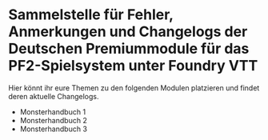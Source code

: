 # Sammelstelle für Fehler, Anmerkungen und Changelogs der Deutschen Premiummodule für das PF2-Spielsystem unter Foundry VTT
Hier könnt ihr eure Themen zu den folgenden Modulen platzieren und findet deren aktuelle Changelogs.
- Monsterhandbuch 1
- Monsterhandbuch 2
- Monsterhandbuch 3
